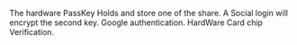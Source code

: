 The hardware PassKey Holds and store one of the share.
A Social login will encrypt the second key.
Google authentication.
HardWare Card chip Verification.